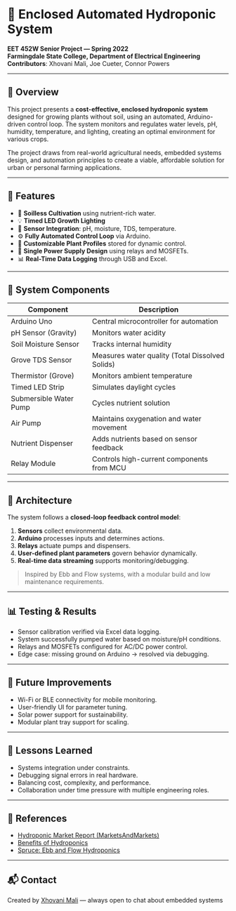 # 🌱 Enclosed Automated Hydroponic System

**EET 452W Senior Project — Spring 2022**  
**Farmingdale State College, Department of Electrical Engineering**  
**Contributors**: Xhovani Mali, Joe Cueter, Connor Powers

---

## 🧠 Overview

This project presents a **cost-effective, enclosed hydroponic system** designed for growing plants without soil, using an automated, Arduino-driven control loop. The system monitors and regulates water levels, pH, humidity, temperature, and lighting, creating an optimal environment for various crops.

The project draws from real-world agricultural needs, embedded systems design, and automation principles to create a viable, affordable solution for urban or personal farming applications.

---

## 🚀 Features

- 🌿 **Soilless Cultivation** using nutrient-rich water.
- 💡 **Timed LED Growth Lighting**
- 🧪 **Sensor Integration**: pH, moisture, TDS, temperature.
- ⚙️ **Fully Automated Control Loop** via Arduino.
- 💾 **Customizable Plant Profiles** stored for dynamic control.
- 🔌 **Single Power Supply Design** using relays and MOSFETs.
- 📊 **Real-Time Data Logging** through USB and Excel.

---

## 🧩 System Components

| Component                  | Description                                        |
|---------------------------|----------------------------------------------------|
| Arduino Uno               | Central microcontroller for automation            |
| pH Sensor (Gravity)       | Monitors water acidity                            |
| Soil Moisture Sensor      | Tracks internal humidity                          |
| Grove TDS Sensor          | Measures water quality (Total Dissolved Solids)   |
| Thermistor (Grove)        | Monitors ambient temperature                      |
| Timed LED Strip           | Simulates daylight cycles                         |
| Submersible Water Pump    | Cycles nutrient solution                          |
| Air Pump                  | Maintains oxygenation and water movement          |
| Nutrient Dispenser        | Adds nutrients based on sensor feedback           |
| Relay Module              | Controls high-current components from MCU         |

---

## 🔧 Architecture

The system follows a **closed-loop feedback control model**:
1. **Sensors** collect environmental data.
2. **Arduino** processes inputs and determines actions.
3. **Relays** actuate pumps and dispensers.
4. **User-defined plant parameters** govern behavior dynamically.
5. **Real-time data streaming** supports monitoring/debugging.

> Inspired by Ebb and Flow systems, with a modular build and low maintenance requirements.

---

## 📊 Testing & Results

- Sensor calibration verified via Excel data logging.
- System successfully pumped water based on moisture/pH conditions.
- Relays and MOSFETs configured for AC/DC power control.
- Edge case: missing ground on Arduino → resolved via debugging.
---


## 📌 Future Improvements

- Wi-Fi or BLE connectivity for mobile monitoring.
- User-friendly UI for parameter tuning.
- Solar power support for sustainability.
- Modular plant tray support for scaling.

---

## 🧠 Lessons Learned

- Systems integration under constraints.
- Debugging signal errors in real hardware.
- Balancing cost, complexity, and performance.
- Collaboration under time pressure with multiple engineering roles.

---

## 📎 References

- [Hydroponic Market Report (MarketsAndMarkets)](https://www.marketsandmarkets.com/Market-Reports/hydroponic-market-94055021.html)
- [Benefits of Hydroponics](https://greenourplanet.org/hydroponics/benefits-of-hydroponics/)
- [Spruce: Ebb and Flow Hydroponics](https://www.thespruce.com/hydroponic-gardens-ebb-and-flow-systems-1939219)

---

## 📬 Contact

Created by [Xhovani Mali](https://www.linkedin.com/in/xhovanimali) — always open to chat about embedded systems
